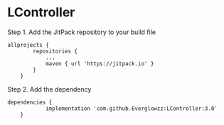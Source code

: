 # LController

Step 1. Add the JitPack repository to your build file
```
allprojects {
		repositories {
			...
			maven { url 'https://jitpack.io' }
		}
	}
 ```

Step 2. Add the dependency
```
dependencies {
	        implementation 'com.github.Everglowzz:LController:3.0'
	}
```
